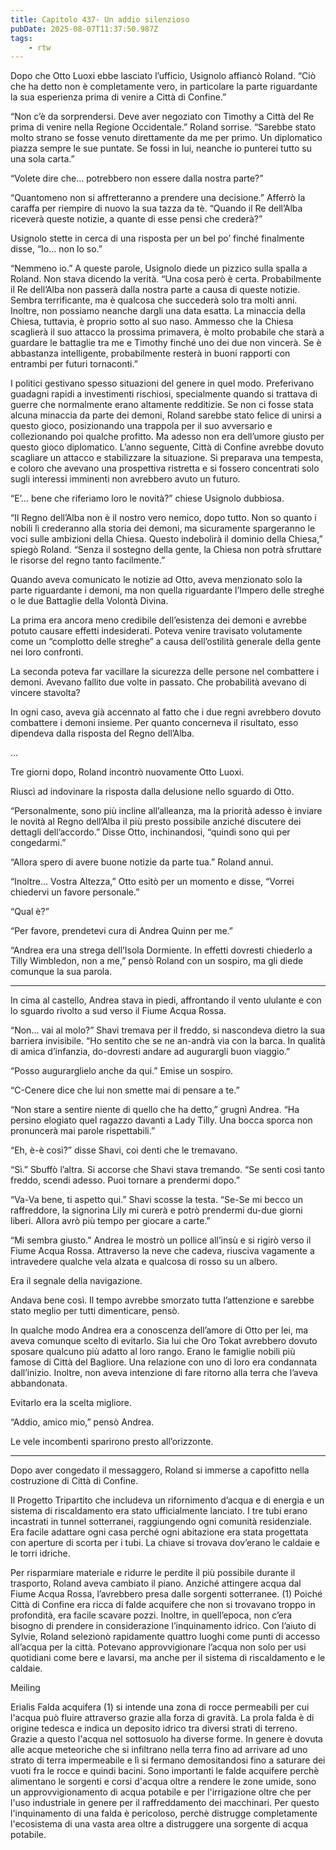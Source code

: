 ```yaml
---
title: Capitolo 437- Un addio silenzioso
pubDate: 2025-08-07T11:37:50.987Z
tags:
    - rtw
---
```







Dopo che Otto Luoxi ebbe lasciato l’ufficio, Usignolo affiancò Roland. “Ciò che ha detto non è completamente vero, in particolare la parte riguardante la sua esperienza prima di venire a Città di Confine.”


“Non c’è da sorprendersi. Deve aver negoziato con Timothy a Città del Re prima di venire nella Regione Occidentale.” Roland sorrise. “Sarebbe stato molto strano se fosse venuto direttamente da me per primo. Un diplomatico piazza sempre le sue puntate. Se fossi in lui, neanche io punterei tutto su una sola carta.”


“Volete dire che… potrebbero non essere dalla nostra parte?”


“Quantomeno non si affretteranno a prendere una decisione.” Afferrò la caraffa per riempire di nuovo la sua tazza da tè. “Quando il Re dell’Alba riceverà queste notizie, a quante di esse pensi che crederà?”


Usignolo stette in cerca di una risposta per un bel po’ finché finalmente disse, “Io… non lo so.”


“Nemmeno io.” A queste parole, Usignolo diede un pizzico sulla spalla a Roland. Non stava dicendo la verità. “Una cosa però è certa. Probabilmente il Re dell’Alba non passerà dalla nostra parte a causa di queste notizie. Sembra terrificante, ma è qualcosa che succederà solo tra molti anni. Inoltre, non possiamo neanche dargli una data esatta. La minaccia della Chiesa, tuttavia, è proprio sotto al suo naso. Ammesso che la Chiesa scaglierà il suo attacco la prossima primavera, è molto probabile che starà a guardare le battaglie tra me e Timothy finché uno dei due non vincerà. Se è abbastanza intelligente, probabilmente resterà in buoni rapporti con entrambi per futuri tornaconti.”


I politici gestivano spesso situazioni del genere in quel modo. Preferivano guadagni rapidi a investimenti rischiosi, specialmente quando si trattava di guerre che normalmente erano altamente redditizie. Se non ci fosse stata alcuna minaccia da parte dei demoni, Roland sarebbe stato felice di unirsi a questo gioco, posizionando una trappola per il suo avversario e collezionando poi qualche profitto. Ma adesso non era dell’umore giusto per questo gioco diplomatico. L’anno seguente, Città di Confine avrebbe dovuto scagliare un attacco e stabilizzare la situazione. Si preparava una tempesta, e coloro che avevano una prospettiva ristretta e si fossero concentrati solo sugli interessi imminenti non avrebbero avuto un futuro.


“E’… bene che riferiamo loro le novità?” chiese Usignolo dubbiosa.


“Il Regno dell’Alba non è il nostro vero nemico, dopo tutto. Non so quanto i nobili lì crederanno alla storia dei demoni, ma sicuramente spargeranno le voci sulle ambizioni della Chiesa. Questo indebolirà il dominio della Chiesa,” spiegò Roland. “Senza il sostegno della gente, la Chiesa non potrà sfruttare le risorse del regno tanto facilmente.”


Quando aveva comunicato le notizie ad Otto, aveva menzionato solo la parte riguardante i demoni, ma non quella riguardante l’Impero delle streghe o le due Battaglie della Volontà Divina.


La prima era ancora meno credibile dell’esistenza dei demoni e avrebbe potuto causare effetti indesiderati. Poteva venire travisato volutamente come un “complotto delle streghe” a causa dell’ostilità generale della gente nei loro confronti.


La seconda poteva far vacillare la sicurezza delle persone nel combattere i demoni. Avevano fallito due volte in passato. Che probabilità avevano di vincere stavolta?


In ogni caso, aveva già accennato al fatto che i due regni avrebbero dovuto combattere i demoni insieme. Per quanto concerneva il risultato, esso dipendeva dalla risposta del Regno dell’Alba.


…


Tre giorni dopo, Roland incontrò nuovamente Otto Luoxi.


Riuscì ad indovinare la risposta dalla delusione nello sguardo di Otto.


“Personalmente, sono più incline all’alleanza, ma la priorità adesso è inviare le novità al Regno dell’Alba il più presto possibile anziché discutere dei dettagli dell’accordo.” Disse Otto, inchinandosi, “quindi sono qui per congedarmi.”


“Allora spero di avere buone notizie da parte tua.” Roland annuì.


“Inoltre… Vostra Altezza,” Otto esitò per un momento e disse, “Vorrei chiedervi un favore personale.”


“Qual è?”


“Per favore, prendetevi cura di Andrea Quinn per me.”


“Andrea era una strega dell’Isola Dormiente. In effetti dovresti chiederlo a Tilly Wimbledon, non a me,” pensò Roland con un sospiro, ma gli diede comunque la sua parola.


*****************


In cima al castello, Andrea stava in piedi, affrontando il vento ululante e con lo sguardo rivolto a sud verso il Fiume Acqua Rossa.


“Non… vai al molo?” Shavi tremava per il freddo, si nascondeva dietro la sua barriera invisibile. “Ho sentito che se ne an-andrà via con la barca. In qualità di amica d’infanzia, do-dovresti andare ad augurargli buon viaggio.”


“Posso augurarglielo anche da qui.” Emise un sospiro.


“C-Cenere dice che lui non smette mai di pensare a te.”


“Non stare a sentire niente di quello che ha detto,” grugnì Andrea. “Ha persino elogiato quel ragazzo davanti a Lady Tilly. Una bocca sporca non pronuncerà mai parole rispettabili.”


“Eh, è-è così?” disse Shavi, coi denti che le tremavano.


“Sì.” Sbuffò l’altra. Si accorse che Shavi stava tremando. “Se senti così tanto freddo, scendi adesso. Puoi tornare a prendermi dopo.”


“Va-Va bene, ti aspetto qui.” Shavi scosse la testa. “Se-Se mi becco un raffreddore, la signorina Lily mi curerà e potrò prendermi du-due giorni liberi. Allora avrò più tempo per giocare a carte.”


“Mi sembra giusto.” Andrea le mostrò un pollice all’insù e si rigirò verso il Fiume Acqua Rossa. Attraverso la neve che cadeva, riusciva vagamente a intravedere qualche vela alzata e qualcosa di rosso su un albero.


Era il segnale della navigazione.


Andava bene così. Il tempo avrebbe smorzato tutta l’attenzione e sarebbe stato meglio per tutti dimenticare, pensò.


In qualche modo Andrea era a conoscenza dell’amore di Otto per lei, ma aveva comunque scelto di evitarlo. Sia lui che Oro Tokat avrebbero dovuto sposare qualcuno più adatto al loro rango. Erano le famiglie nobili più famose di Città del Bagliore. Una relazione con uno di loro era condannata dall’inizio. Inoltre, non aveva intenzione di fare ritorno alla terra che l’aveva abbandonata.


Evitarlo era la scelta migliore.


“Addio, amico mio,” pensò Andrea.


Le vele incombenti sparirono presto all’orizzonte.


*****************


Dopo aver congedato il messaggero, Roland si immerse a capofitto nella costruzione di Città di Confine.


Il Progetto Tripartito che includeva un rifornimento d’acqua e di energia e un sistema di riscaldamento era stato ufficialmente lanciato. I tre tubi erano incastrati in tunnel sotterranei, raggiungendo ogni comunità residenziale. Era facile adattare ogni casa perché ogni abitazione era stata progettata con aperture di scorta per i tubi. La chiave si trovava dov’erano le caldaie e le torri idriche.


Per risparmiare materiale e ridurre le perdite il più possibile durante il trasporto, Roland aveva cambiato il piano. Anziché attingere acqua dal Fiume Acqua Rossa, l’avrebbero presa dalle sorgenti sotterranee. (1) Poiché Città di Confine era ricca di falde acquifere che non si trovavano troppo in profondità, era facile scavare pozzi. Inoltre, in quell’epoca, non c’era bisogno di prendere in considerazione l’inquinamento idrico. Con l’aiuto di Sylvie, Roland selezionò rapidamente quattro luoghi come punti di accesso all’acqua per la città. Potevano approvvigionare l’acqua non solo per usi quotidiani come bere e lavarsi, ma anche per il sistema di riscaldamento e le caldaie.


Meiling






 Erialis  Falda acquifera (1) si intende una zona di rocce permeabili per cui l'acqua può fluire attraverso grazie alla forza di gravità. La prola falda è di origine tedesca e indica un deposito idrico tra diversi strati di terreno. Grazie a questo l'acqua nel sottosuolo ha diverse forme. In genere è dovuta alle acque meteoriche che si infiltrano nella terra fino ad arrivare ad uno strato di terra impermeabile e lì si fermano demositandosi fino a saturare dei vuoti fra le rocce e quindi bacini. Sono importanti le falde acquifere perchè alimentano le sorgenti e corsi d'acqua oltre a rendere le zone umide, sono un approvvigionamento di acqua potabile e per l'irrigazione oltre che per l'uso industriale in genere per il raffreddamento dei macchinari. Per questo l'inquinamento di una falda è pericoloso, perchè distrugge completamente l'ecosistema di una vasta area oltre a distruggere una sorgente di acqua potabile. 
                                


                                



